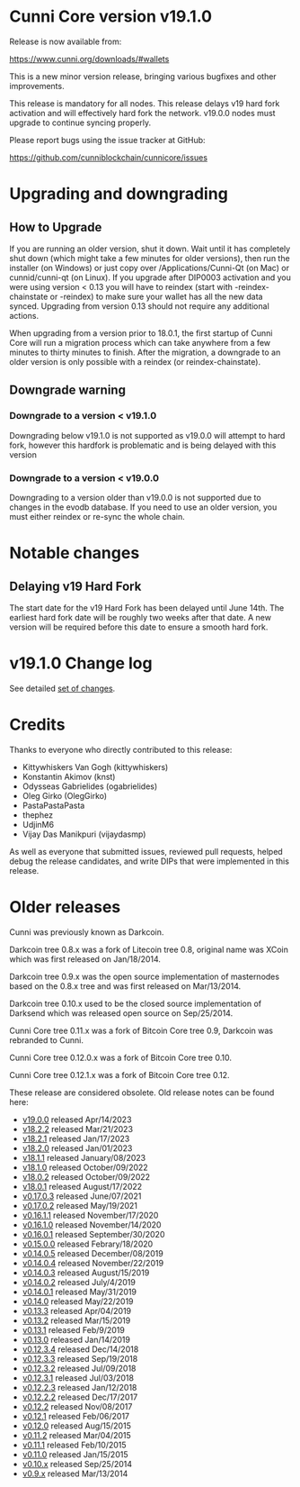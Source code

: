 # Cunni Core version v19.1.0

Release is now available from:

  <https://www.cunni.org/downloads/#wallets>

This is a new minor version release, bringing various bugfixes and other improvements.

This release is mandatory for all nodes. This release delays v19 hard fork activation and
will effectively hard fork the network. v19.0.0 nodes must upgrade to continue syncing properly.

Please report bugs using the issue tracker at GitHub:

  <https://github.com/cunniblockchain/cunnicore/issues>


# Upgrading and downgrading

## How to Upgrade

If you are running an older version, shut it down. Wait until it has completely
shut down (which might take a few minutes for older versions), then run the
installer (on Windows) or just copy over /Applications/Cunni-Qt (on Mac) or
cunnid/cunni-qt (on Linux). If you upgrade after DIP0003 activation and you were
using version < 0.13 you will have to reindex (start with -reindex-chainstate
or -reindex) to make sure your wallet has all the new data synced. Upgrading
from version 0.13 should not require any additional actions.

When upgrading from a version prior to 18.0.1, the
first startup of Cunni Core will run a migration process which can take anywhere
from a few minutes to thirty minutes to finish. After the migration, a
downgrade to an older version is only possible with a reindex
(or reindex-chainstate).

## Downgrade warning

### Downgrade to a version < v19.1.0
Downgrading below v19.1.0 is not supported as v19.0.0 will attempt to hard fork, however this hardfork is problematic
and is being delayed with this version

### Downgrade to a version < v19.0.0
Downgrading to a version older than v19.0.0 is not supported due to changes in the evodb database. If you need to use an older version, you must either reindex or re-sync the whole chain.

# Notable changes

## Delaying v19 Hard Fork

The start date for the v19 Hard Fork has been delayed until June 14th. The earliest hard fork date will be roughly two
weeks after that date. A new version will be required before this date to ensure a smooth hard fork.

# v19.1.0 Change log

See detailed [set of changes](https://github.com/cunniblockchain/cunnicore/compare/v19.0.0...cunnipay:v19.1.0).

# Credits

Thanks to everyone who directly contributed to this release:

- Kittywhiskers Van Gogh (kittywhiskers)
- Konstantin Akimov (knst)
- Odysseas Gabrielides (ogabrielides)
- Oleg Girko (OlegGirko)
- PastaPastaPasta
- thephez
- UdjinM6
- Vijay Das Manikpuri (vijaydasmp)

As well as everyone that submitted issues, reviewed pull requests, helped debug the release candidates, and write DIPs that were implemented in this release.

# Older releases

Cunni was previously known as Darkcoin.

Darkcoin tree 0.8.x was a fork of Litecoin tree 0.8, original name was XCoin
which was first released on Jan/18/2014.

Darkcoin tree 0.9.x was the open source implementation of masternodes based on
the 0.8.x tree and was first released on Mar/13/2014.

Darkcoin tree 0.10.x used to be the closed source implementation of Darksend
which was released open source on Sep/25/2014.

Cunni Core tree 0.11.x was a fork of Bitcoin Core tree 0.9,
Darkcoin was rebranded to Cunni.

Cunni Core tree 0.12.0.x was a fork of Bitcoin Core tree 0.10.

Cunni Core tree 0.12.1.x was a fork of Bitcoin Core tree 0.12.

These release are considered obsolete. Old release notes can be found here:

- [v19.0.0](https://github.com/cunniblockchain/cunnicore/blob/master/doc/release-notes/cunni/release-notes-19.0.0.md) released Apr/14/2023
- [v18.2.2](https://github.com/cunniblockchain/cunnicore/blob/master/doc/release-notes/cunni/release-notes-18.2.2.md) released Mar/21/2023
- [v18.2.1](https://github.com/cunniblockchain/cunnicore/blob/master/doc/release-notes/cunni/release-notes-18.2.1.md) released Jan/17/2023
- [v18.2.0](https://github.com/cunniblockchain/cunnicore/blob/master/doc/release-notes/cunni/release-notes-18.2.0.md) released Jan/01/2023
- [v18.1.1](https://github.com/cunniblockchain/cunnicore/blob/master/doc/release-notes/cunni/release-notes-18.1.1.md) released January/08/2023
- [v18.1.0](https://github.com/cunniblockchain/cunnicore/blob/master/doc/release-notes/cunni/release-notes-18.1.0.md) released October/09/2022
- [v18.0.2](https://github.com/cunniblockchain/cunnicore/blob/master/doc/release-notes/cunni/release-notes-18.0.2.md) released October/09/2022
- [v18.0.1](https://github.com/cunniblockchain/cunnicore/blob/master/doc/release-notes/cunni/release-notes-18.0.1.md) released August/17/2022
- [v0.17.0.3](https://github.com/cunniblockchain/cunnicore/blob/master/doc/release-notes/cunni/release-notes-0.17.0.3.md) released June/07/2021
- [v0.17.0.2](https://github.com/cunniblockchain/cunnicore/blob/master/doc/release-notes/cunni/release-notes-0.17.0.2.md) released May/19/2021
- [v0.16.1.1](https://github.com/cunniblockchain/cunnicore/blob/master/doc/release-notes/cunni/release-notes-0.16.1.1.md) released November/17/2020
- [v0.16.1.0](https://github.com/cunniblockchain/cunnicore/blob/master/doc/release-notes/cunni/release-notes-0.16.1.0.md) released November/14/2020
- [v0.16.0.1](https://github.com/cunniblockchain/cunnicore/blob/master/doc/release-notes/cunni/release-notes-0.16.0.1.md) released September/30/2020
- [v0.15.0.0](https://github.com/cunniblockchain/cunnicore/blob/master/doc/release-notes/cunni/release-notes-0.15.0.0.md) released Febrary/18/2020
- [v0.14.0.5](https://github.com/cunniblockchain/cunnicore/blob/master/doc/release-notes/cunni/release-notes-0.14.0.5.md) released December/08/2019
- [v0.14.0.4](https://github.com/cunniblockchain/cunnicore/blob/master/doc/release-notes/cunni/release-notes-0.14.0.4.md) released November/22/2019
- [v0.14.0.3](https://github.com/cunniblockchain/cunnicore/blob/master/doc/release-notes/cunni/release-notes-0.14.0.3.md) released August/15/2019
- [v0.14.0.2](https://github.com/cunniblockchain/cunnicore/blob/master/doc/release-notes/cunni/release-notes-0.14.0.2.md) released July/4/2019
- [v0.14.0.1](https://github.com/cunniblockchain/cunnicore/blob/master/doc/release-notes/cunni/release-notes-0.14.0.1.md) released May/31/2019
- [v0.14.0](https://github.com/cunniblockchain/cunnicore/blob/master/doc/release-notes/cunni/release-notes-0.14.0.md) released May/22/2019
- [v0.13.3](https://github.com/cunniblockchain/cunnicore/blob/master/doc/release-notes/cunni/release-notes-0.13.3.md) released Apr/04/2019
- [v0.13.2](https://github.com/cunniblockchain/cunnicore/blob/master/doc/release-notes/cunni/release-notes-0.13.2.md) released Mar/15/2019
- [v0.13.1](https://github.com/cunniblockchain/cunnicore/blob/master/doc/release-notes/cunni/release-notes-0.13.1.md) released Feb/9/2019
- [v0.13.0](https://github.com/cunniblockchain/cunnicore/blob/master/doc/release-notes/cunni/release-notes-0.13.0.md) released Jan/14/2019
- [v0.12.3.4](https://github.com/cunniblockchain/cunnicore/blob/master/doc/release-notes/cunni/release-notes-0.12.3.4.md) released Dec/14/2018
- [v0.12.3.3](https://github.com/cunniblockchain/cunnicore/blob/master/doc/release-notes/cunni/release-notes-0.12.3.3.md) released Sep/19/2018
- [v0.12.3.2](https://github.com/cunniblockchain/cunnicore/blob/master/doc/release-notes/cunni/release-notes-0.12.3.2.md) released Jul/09/2018
- [v0.12.3.1](https://github.com/cunniblockchain/cunnicore/blob/master/doc/release-notes/cunni/release-notes-0.12.3.1.md) released Jul/03/2018
- [v0.12.2.3](https://github.com/cunniblockchain/cunnicore/blob/master/doc/release-notes/cunni/release-notes-0.12.2.3.md) released Jan/12/2018
- [v0.12.2.2](https://github.com/cunniblockchain/cunnicore/blob/master/doc/release-notes/cunni/release-notes-0.12.2.2.md) released Dec/17/2017
- [v0.12.2](https://github.com/cunniblockchain/cunnicore/blob/master/doc/release-notes/cunni/release-notes-0.12.2.md) released Nov/08/2017
- [v0.12.1](https://github.com/cunniblockchain/cunnicore/blob/master/doc/release-notes/cunni/release-notes-0.12.1.md) released Feb/06/2017
- [v0.12.0](https://github.com/cunniblockchain/cunnicore/blob/master/doc/release-notes/cunni/release-notes-0.12.0.md) released Aug/15/2015
- [v0.11.2](https://github.com/cunniblockchain/cunnicore/blob/master/doc/release-notes/cunni/release-notes-0.11.2.md) released Mar/04/2015
- [v0.11.1](https://github.com/cunniblockchain/cunnicore/blob/master/doc/release-notes/cunni/release-notes-0.11.1.md) released Feb/10/2015
- [v0.11.0](https://github.com/cunniblockchain/cunnicore/blob/master/doc/release-notes/cunni/release-notes-0.11.0.md) released Jan/15/2015
- [v0.10.x](https://github.com/cunniblockchain/cunnicore/blob/master/doc/release-notes/cunni/release-notes-0.10.0.md) released Sep/25/2014
- [v0.9.x](https://github.com/cunniblockchain/cunnicore/blob/master/doc/release-notes/cunni/release-notes-0.9.0.md) released Mar/13/2014
